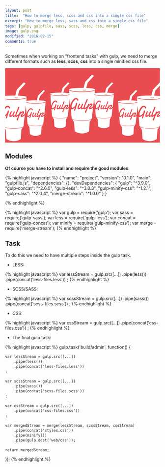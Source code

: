 ```yaml
---
layout: post
title:  "How to merge less, scss and css into a single css file"
excerpt: "How to merge less, sass and css into a single css file"
tags: [gulp, gulpfile, sass, scss, less, css, merge]
image: gulp.png
modified: "2016-02-15"
comments: true
---
```


Sometimes when working on "frontend tasks" with gulp,
we need to merge different formats such as **less**, **scss**, **css** into a single minified css file.

![Gulp](/images/posts/gulp.png)

## Modules

**Of course you have to install and require the good modules:**

{% highlight javascript %}
{
  "name": "project",
  "version": "0.1.0",
  "main": "gulpfile.js",
  "dependencies": {},
  "devDependencies": {
    "gulp": "^3.9.0",
    "gulp-concat": "^2.6.0",
    "gulp-less": "^3.0.3",
    "gulp-minify-css": "^1.2.1",
    "gulp-sass": "^2.0.4",
    "merge-stream": "^1.0.0"
  }
}

{% endhighlight %}

{% highlight javascript %}
var gulp = require('gulp');
var sass = require('gulp-sass');
var less = require('gulp-less');
var concat = require('gulp-concat');
var minify = require('gulp-minify-css');
var merge = require('merge-stream');
{% endhighlight %}

## Task

To do this we need to have multiple steps inside the gulp task.

* LESS:

{% highlight javascript %}
var lessStream = gulp.src([...])
    .pipe(less())
    .pipe(concat('less-files.less'))
;
{% endhighlight %}

* SCSS/SASS:

{% highlight javascript %}
var scssStream = gulp.src([...])
    .pipe(sass())
    .pipe(concat('scss-files.scss'))
;
{% endhighlight %}

* CSS:

{% highlight javascript %}
var cssStream = gulp.src([...])
    .pipe(concat('css-files.css'))
;
{% endhighlight %}

* The final gulp task:

{% highlight javascript %}
gulp.task('build/admin', function() {

    var lessStream = gulp.src([...])
        .pipe(less())
        .pipe(concat('less-files.less'))
    ;

    var scssStream = gulp.src([...])
        .pipe(sass())
        .pipe(concat('scss-files.scss'))
    ;
    
    var cssStream = gulp.src([...])
        .pipe(concat('css-files.css'))
    ;

    var mergedStream = merge(lessStream, scssStream, cssStream)
        .pipe(concat('styles.css'))
        .pipe(minify())
        .pipe(gulp.dest('web/css'));

    return mergedStream;
});
{% endhighlight %}




